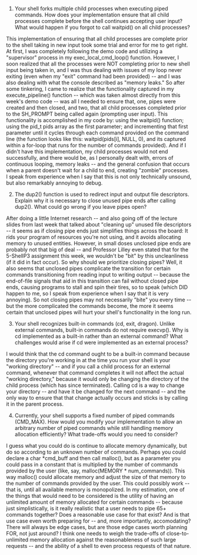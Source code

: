 1. Your shell forks multiple child processes when executing piped commands. How does your implementation ensure that all child processes complete before the shell continues accepting user input? What would happen if you forgot to call waitpid() on all child processes?

This implementation of ensuring that all child processes are complete prior to the shell taking in new input took some trial and error for me to get right. At first, I was completely following the demo code and utilizing a "supervisor" process in my exec_local_cmd_loop() function. However, I soon realized that all the processes were NOT completing prior to new shell input being taken in, and I was thus dealing with issues of my loop never exiting (even when my "exit" command had been provided) -- and I was also dealing with what the console described as "memory leaks." So after some tinkering, I came to realize that the functionality captured in my execute_pipeline() function -- which was taken almost directly from this week's demo code -- was all I needed to ensure that, one, pipes were created and then closed, and two, that all child processes completed prior to the SH_PROMPT being called again (prompting user input). This functionality is accomplished in my code by: using the waitpid() function; using the pid_t pids array as the first parameter; and incrementing that first parameter until it cycles through each command provided on the command line (the function looks like this: waitpid(pids[i], NULL, 0), and its captured within a for-loop that runs for the number of commands provided). And if I didn't have this implementation, my child processes would not end successfully, and there would be, as I personally dealt with, errors of continuous looping, memory leaks -- and the general confusion that occurs when a parent doesn't wait for a child to end, creating "zombie" processes. I speak from experience when I say that this is not only technically unsound, but also remarkably annoying to debug. 

2. The dup2() function is used to redirect input and output file descriptors. Explain why it is necessary to close unused pipe ends after calling dup2(). What could go wrong if you leave pipes open?

After doing a little Internet research -- and also going off of the lecture slides from last week that talked about "cleaning up" unused file descriptors -- it seems as if closing pipe ends just simplifies things across the board: It rids your program of resources you're not using, and it avoids allocating memory to unused entities. However, in small doses unclosed pipe ends are probably not that big of deal -- and Professor Lilley even stated that for the 5-ShellP3 assignment this week, we wouldn't be "bit" by this uncleanliness (if it did in fact occur). So why should we prioritize closing pipes? Well, it also seems that unclosed pipes complicate the transition for certain commands transitioning from reading input to writing output -- because the end-of-file signals that aid in this transition can fail without closed pipe ends, causing programs to stall and spin their tires, so to speak (which DID happen to me, so I speak from experience when I say that it is very annoying). So not closing pipes may not necessarily "bite" you every time -- but the more complicated the commands become, the more it seems certain that unclosed pipes will hurt your shell's functionality in the long run. 

3. Your shell recognizes built-in commands (cd, exit, dragon). Unlike external commands, built-in commands do not require execvp(). Why is cd implemented as a built-in rather than an external command? What challenges would arise if cd were implemented as an external process?

I would think that the cd command ought to be a built-in command because the directory you're working in at the time you run your shell is your "working directory" -- and if you call a child process for an external command, whenever that command completes it will not affect the actual "working directory," because it would only be changing the directory of the child process (which has since terminated). Calling cd is a way to change your directory -- and have it be changed for the next command -- and the only way to ensure that that change actually occurs and sticks is by calling it in the parent process. 

4. Currently, your shell supports a fixed number of piped commands (CMD_MAX). How would you modify your implementation to allow an arbitrary number of piped commands while still handling memory allocation efficiently? What trade-offs would you need to consider?

I guess what you could do is continue to allocate memory dynamically, but do so according to an unknown number of commands. Perhaps you could declare a char *cmd_buff and then call malloc(), but as a parameter you could pass in a constant that is multiplied by the number of commands provided by the user (like, say, malloc(MEMORY * num_commands)). This way malloc() could allocate memory and adjust the size of that memory to the number of commands provided by the user. This could possibly work -- that is, until all available memory is monopolized. In my estimation, one of the things that would need to be considered is the utility of having an unlimited amount of memory allocated for certain commands -- because just simplistically, is it really realistic that a user needs to pipe 65+ commands together? Does a reasonable use case for that exist? And is that use case even worth preparing for -- and, more importantly, accomodating? There will always be edge cases, but are those edge cases worth planning FOR, not just around? I think one needs to weigh the trade-offs of close-to-unlimited memory allocation against the reasonableness of such large requests -- and the ability of a shell to even process requests of that nature. 

